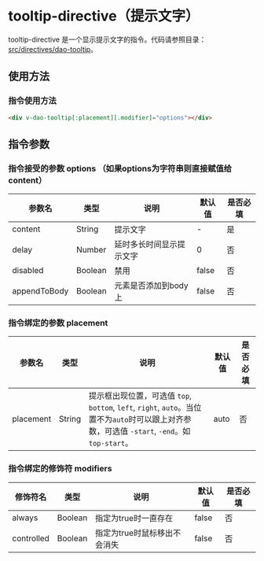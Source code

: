 # tooltip-directive（提示文字）

tooltip-directive 是一个显示提示文字的指令。代码请参照目录：[src/directives/dao-tooltip](../src/directives/dao-tooltip)。

## 使用方法

### 指令使用方法

```html
<div v-dao-tooltip[:placement][.modifier]="options"></div>
```

## 指令参数

### 指令接受的参数 options （如果options为字符串则直接赋值给content）

|参数名|类型|说明|默认值|是否必填|
|-----|---|----|----|---|
| content | String | 提示文字 |-|是|
| delay | Number | 延时多长时间显示提示文字 | 0 |否|
| disabled | Boolean | 禁用 | false |否|
| appendToBody | Boolean | 元素是否添加到body上 | false |否|

### 指令绑定的参数 placement
|参数名|类型|说明|默认值|是否必填|
|-----|---|----|----|---|
| placement | String | 提示框出现位置，可选值 `top`, `bottom`, `left`, `right`, `auto`。当位置不为`auto`时可以跟上对齐参数，可选值 `-start`, `-end`。如`top-start`。 |auto|否|

### 指令绑定的修饰符 modifiers

|修饰符名|类型|说明|默认值|是否必填|
|-----|---|----|----|---|
| always | Boolean | 指定为true时一直存在 | false |否|
| controlled | Boolean | 指定为true时鼠标移出不会消失 | false |否|


